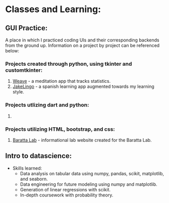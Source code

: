 # Classes and Learning:

## GUI Practice: 
A place in which I practiced coding UIs and their corresponding backends from the ground up. Information on a project by project can be referenced below:
### Projects created through python, using tkinter and customtkinter:
1. [Weave](gui-practice/weave/readme.md) - a meditation app that tracks statistics.
2. [JakeLingo](gui-practice/jakelingo/readme.md) - a spanish learning app augmented towards my learning style.
### Projects utlizing dart and python:
1. 
### Projects utilizing HTML, bootstrap, and css:
1. [Baratta Lab]() - informational lab website created for the Baratta Lab.

## Intro to datascience: 
- Skills learned:
    * Data analysis on tabular data using numpy, pandas, scikit, matplotlib, and seaborn.
    * Data engineering for future modeling using numpy and matplotlib.
    * Generation of linear regressions with scikit.
    * In-depth coursework with probability theory.

